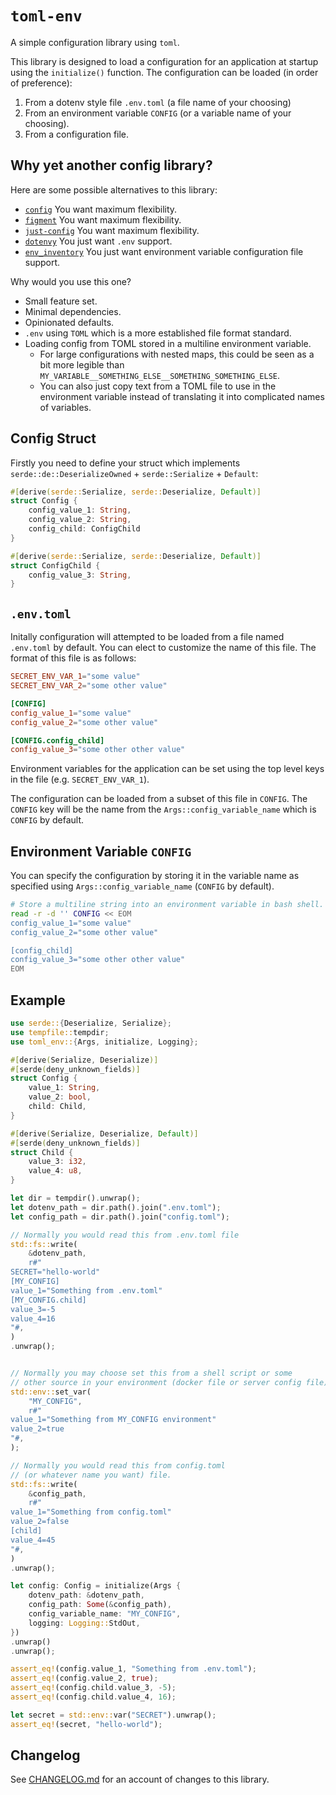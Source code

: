 # `toml-env`

A simple configuration library using `toml`.

This library is designed to load a configuration for an application at startup using the `initialize()` function. The configuration can be loaded (in order of preference):

1. From a dotenv style file `.env.toml` (a file name of your choosing)
2. From an environment variable `CONFIG` (or a variable name of your choosing).
3. From a configuration file.

## Why yet another config library?

Here are some possible alternatives to this library:

+ [`config`](https://crates.io/crates/config/) You want maximum flexibility.
+ [`figment`](https://crates.io/crates/figment) You want maximum flexibility.
+ [`just-config`](https://crates.io/crates/justconfig/) You want maximum flexibility.
+ [`dotenvy`](https://crates.io/crates/dotenvy) You just want `.env` support.
+ [`env_inventory`](https://crates.io/crates/env-inventory/) You just want environment variable configuration file support.

Why would you use this one?

+ Small feature set.
+ Minimal dependencies.
+ Opinionated defaults.
+ `.env` using `TOML` which is a more established file format standard.
+ Loading config from TOML stored in a multiline environment variable.
  + For large configurations with nested maps, this could be seen as a bit more legible than `MY_VARIABLE__SOMETHING_ELSE__SOMETHING_SOMETHING_ELSE`.
  + You can also just copy text from a TOML file to use in the environment variable instead of translating it into complicated names of variables.

## Config Struct

Firstly you need to define your struct which implements `serde::de::DeserializeOwned` + `serde::Serialize` + `Default`:

```rust
#[derive(serde::Serialize, serde::Deserialize, Default)]
struct Config {
    config_value_1: String,
    config_value_2: String,
    config_child: ConfigChild
}

#[derive(serde::Serialize, serde::Deserialize, Default)]
struct ConfigChild {
    config_value_3: String,
}
```

## `.env.toml`

Initally configuration will attempted to be loaded from a file named `.env.toml` by default. You can elect to customize the name of this file. The format of this file is as follows:

```toml
SECRET_ENV_VAR_1="some value"
SECRET_ENV_VAR_2="some other value"

[CONFIG]
config_value_1="some value"
config_value_2="some other value"

[CONFIG.config_child]
config_value_3="some other other value"
```

Environment variables for the application can be set using the top level keys in the file (e.g. `SECRET_ENV_VAR_1`).

The configuration can be loaded from a subset of this file in `CONFIG`. The `CONFIG` key will be the name from the `Args::config_variable_name` which is `CONFIG` by default.


## Environment Variable `CONFIG`

You can specify the configuration by storing it in the variable name as specified using `Args::config_variable_name` (`CONFIG` by default).

```bash
# Store a multiline string into an environment variable in bash shell.
read -r -d '' CONFIG << EOM
config_value_1="some value"
config_value_2="some other value"

[config_child]
config_value_3="some other other value"
EOM
```

## Example

```rust
use serde::{Deserialize, Serialize};
use tempfile::tempdir;
use toml_env::{Args, initialize, Logging};

#[derive(Serialize, Deserialize)]
#[serde(deny_unknown_fields)]
struct Config {
    value_1: String,
    value_2: bool,
    child: Child,
}

#[derive(Serialize, Deserialize, Default)]
#[serde(deny_unknown_fields)]
struct Child {
    value_3: i32,
    value_4: u8,
}

let dir = tempdir().unwrap();
let dotenv_path = dir.path().join(".env.toml");
let config_path = dir.path().join("config.toml");

// Normally you would read this from .env.toml file
std::fs::write(
    &dotenv_path,
    r#"
SECRET="hello-world"
[MY_CONFIG]
value_1="Something from .env.toml"
[MY_CONFIG.child]
value_3=-5
value_4=16
"#,
)
.unwrap();


// Normally you may choose set this from a shell script or some
// other source in your environment (docker file or server config file).
std::env::set_var(
    "MY_CONFIG",
    r#"
value_1="Something from MY_CONFIG environment"
value_2=true
"#,
);

// Normally you would read this from config.toml 
// (or whatever name you want) file.
std::fs::write(
    &config_path,
    r#"
value_1="Something from config.toml"
value_2=false
[child]
value_4=45
"#,
)
.unwrap();

let config: Config = initialize(Args {
    dotenv_path: &dotenv_path,
    config_path: Some(&config_path),
    config_variable_name: "MY_CONFIG",
    logging: Logging::StdOut,
})
.unwrap()
.unwrap();

assert_eq!(config.value_1, "Something from .env.toml");
assert_eq!(config.value_2, true);
assert_eq!(config.child.value_3, -5);
assert_eq!(config.child.value_4, 16);

let secret = std::env::var("SECRET").unwrap();
assert_eq!(secret, "hello-world");
```

## Changelog

See [CHANGELOG.md](https://github.com/kellpossible/toml-env/blob/master/CHANGELOG.md) for an account of changes to this library.
